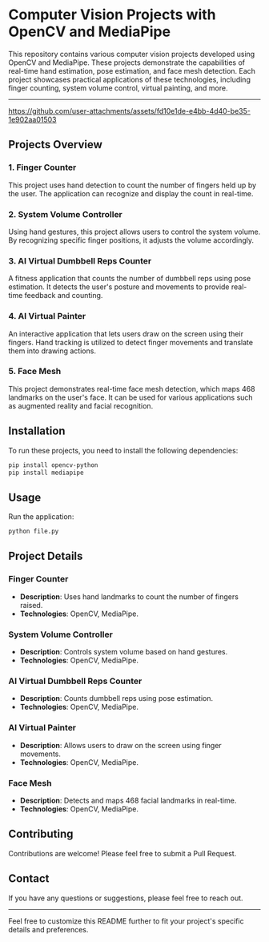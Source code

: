 # Computer Vision Projects with OpenCV and MediaPipe

This repository contains various computer vision projects developed using OpenCV and MediaPipe. These projects demonstrate the capabilities of real-time hand estimation, pose estimation, and face mesh detection. Each project showcases practical applications of these technologies, including finger counting, system volume control, virtual painting, and more.

---

https://github.com/user-attachments/assets/fd10e1de-e4bb-4d40-be35-1e902aa01503
## Projects Overview

### 1. Finger Counter
This project uses hand detection to count the number of fingers held up by the user. The application can recognize and display the count in real-time.

### 2. System Volume Controller
Using hand gestures, this project allows users to control the system volume. By recognizing specific finger positions, it adjusts the volume accordingly.

### 3. AI Virtual Dumbbell Reps Counter
A fitness application that counts the number of dumbbell reps using pose estimation. It detects the user's posture and movements to provide real-time feedback and counting.

### 4. AI Virtual Painter
An interactive application that lets users draw on the screen using their fingers. Hand tracking is utilized to detect finger movements and translate them into drawing actions.

### 5. Face Mesh
This project demonstrates real-time face mesh detection, which maps 468 landmarks on the user's face. It can be used for various applications such as augmented reality and facial recognition.

## Installation

To run these projects, you need to install the following dependencies:

```bash
pip install opencv-python
pip install mediapipe
```

## Usage
  Run the application:
   ```bash
   python file.py
   ```

## Project Details

### Finger Counter

- **Description**: Uses hand landmarks to count the number of fingers raised.
- **Technologies**: OpenCV, MediaPipe.

### System Volume Controller

- **Description**: Controls system volume based on hand gestures.
- **Technologies**: OpenCV, MediaPipe.

### AI Virtual Dumbbell Reps Counter

- **Description**: Counts dumbbell reps using pose estimation.
- **Technologies**: OpenCV, MediaPipe.

### AI Virtual Painter

- **Description**: Allows users to draw on the screen using finger movements.
- **Technologies**: OpenCV, MediaPipe.

### Face Mesh

- **Description**: Detects and maps 468 facial landmarks in real-time.
- **Technologies**: OpenCV, MediaPipe.

## Contributing

Contributions are welcome! Please feel free to submit a Pull Request.

## Contact

If you have any questions or suggestions, please feel free to reach out.

---

Feel free to customize this README further to fit your project's specific details and preferences.
